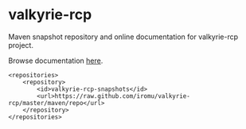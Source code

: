 valkyrie-rcp
============

Maven snapshot repository and online documentation for valkyrie-rcp project.


Browse documentation [here](http://http://iromu.github.com/valkyrie-rcp/).

	<repositories>
	    <repository>
	        <id>valkyrie-rcp-snapshots</id>
	        <url>https://raw.github.com/iromu/valkyrie-rcp/master/maven/repo</url>
	    </repository>
	</repositories>